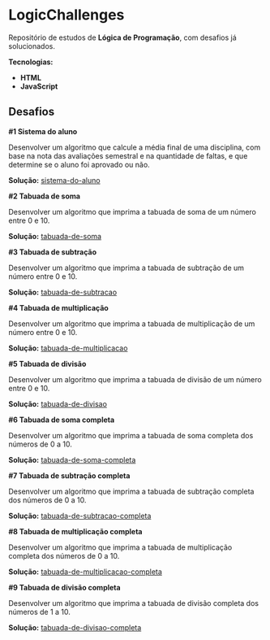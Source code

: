 # LogicChallenges

Repositório de estudos de **Lógica de Programação**, com desafios já solucionados.

**Tecnologias:**

* **HTML**
* **JavaScript**

## Desafios

**#1 Sistema do aluno**

Desenvolver um algoritmo que calcule a média final de uma disciplina, com base na nota das avaliações semestral e na quantidade de faltas, e que determine se o aluno foi aprovado ou não.

**Solução:** [sistema-do-aluno](https://github.com/JesseLopesTI/LogicChallenges/blob/master/sistema-do-aluno/script/main.js)

**#2 Tabuada de soma**

Desenvolver um algoritmo que imprima a tabuada de soma de um número entre 0 e 10.

**Solução:** [tabuada-de-soma](https://github.com/JesseLopesTI/LogicChallenges/blob/master/tabuada-de-soma/script/main.js)

**#3 Tabuada de subtração**

Desenvolver um algoritmo que imprima a tabuada de subtração de um número entre 0 e 10.

**Solução:** [tabuada-de-subtracao](https://github.com/JesseLopesTI/LogicChallenges/blob/master/tabuada-de-subtracao/script/main.js)

**#4 Tabuada de multiplicação**

Desenvolver um algoritmo que imprima a tabuada de multiplicação de um número entre 0 e 10.

**Solução:** [tabuada-de-multiplicacao](https://github.com/JesseLopesTI/LogicChallenges/blob/master/tabuada-de-multiplicacao/script/main.js)

**#5 Tabuada de divisão**

Desenvolver um algoritmo que imprima a tabuada de divisão de um número entre 0 e 10.

**Solução:** [tabuada-de-divisao](https://github.com/JesseLopesTI/LogicChallenges/blob/master/tabuada-de-divisao/script/main.js)

**#6 Tabuada de soma completa**

Desenvolver um algoritmo que imprima a tabuada de soma completa dos números de 0 a 10.

**Solução:** [tabuada-de-soma-completa](https://github.com/JesseLopesTI/LogicChallenges/blob/master/tabuada-de-soma-completa/script/main.js)

**#7 Tabuada de subtração completa**

Desenvolver um algoritmo que imprima a tabuada de subtração completa dos números de 0 a 10.

**Solução:** [tabuada-de-subtracao-completa](https://github.com/JesseLopesTI/LogicChallenges/blob/master/tabuada-de-subtracao-completa/script/main.js)

**#8 Tabuada de multiplicação completa**

Desenvolver um algoritmo que imprima a tabuada de multiplicação completa dos números de 0 a 10.

**Solução:** [tabuada-de-multiplicacao-completa](https://github.com/JesseLopesTI/LogicChallenges/blob/master/tabuada-de-multiplicacao-completa/script/main.js)

**#9 Tabuada de divisão completa**

Desenvolver um algoritmo que imprima a tabuada de divisão completa dos números de 1 a 10.

**Solução:** [tabuada-de-divisao-completa](https://github.com/JesseLopesTI/LogicChallenges/blob/master/tabuada-de-divisao-completa/script/main.js)
